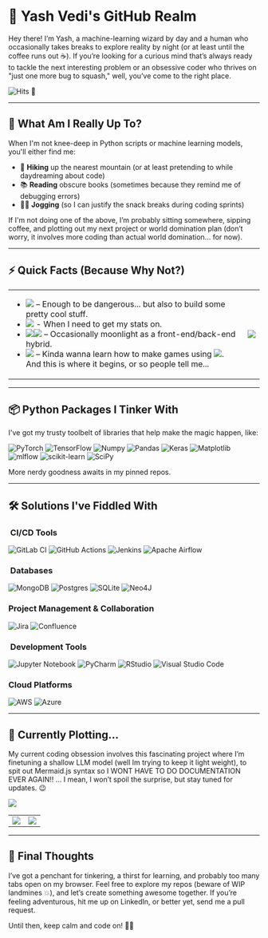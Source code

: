 # 👾 Yash Vedi's GitHub Realm

Hey there! I’m Yash, a machine-learning wizard by day and a human who occasionally takes breaks to explore reality by night (or at least until the coffee runs out ☕). If you’re looking for a curious mind that’s always ready to tackle the next interesting problem or an obsessive coder who thrives on "just one more bug to squash," well, you’ve come to the right place.

![Hits](https://badges.pufler.dev/visits/VediYD/VediYD) 👀

---

## 🔬 What Am I Really Up To?

When I'm not knee-deep in Python scripts or machine learning models, you'll either find me:

- 🌲 **Hiking** up the nearest mountain (or at least pretending to while daydreaming about code)
- 📚 **Reading** obscure books (sometimes because they remind me of debugging errors)
- 🏃‍♂️ **Jogging** (so I can justify the snack breaks during coding sprints)

If I'm not doing one of the above, I’m probably sitting somewhere, sipping coffee, and plotting out my next project or world domination plan (don’t worry, it involves more coding than actual world domination... for now).

---

## ⚡ Quick Facts (Because Why Not?)
|   |   |
|---|---|
|<ul><li><img src="https://img.shields.io/badge/python-3670A0?style=flat&logo=python&logoColor=ffdd54"> – Enough to be dangerous... but also to build some pretty cool stuff.</li><li><img src="https://img.shields.io/badge/r-%23276DC3.svg?style=flat&logo=r&logoColor=white"> - When I need to get my stats on.</li><li><img src="https://img.shields.io/badge/javascript-%23323330.svg?style=flat&logo=javascript&logoColor=%23F7DF1E"><img src="https://img.shields.io/badge/node.js-6DA55F?style=flat&logo=node.js&logoColor=white"> – Occasionally moonlight as a front-end/back-end hybrid.</li><li><img src="https://img.shields.io/badge/c++-%2300599C.svg?style=flat&logo=c%2B%2B&logoColor=white"> – Kinda wanna learn how to make games using <img src="https://img.shields.io/badge/unrealengine-%23313131.svg?style=flat&logo=unrealengine&logoColor=white">. And this is where it begins, or so people tell me...</li></ul>|![](https://github-readme-stats.vercel.app/api/top-langs/?username=VediYD&theme=dark)|

---

## 📦 Python Packages I Tinker With

I've got my trusty toolbelt of libraries that help make the magic happen, like:

![PyTorch](https://img.shields.io/badge/-PyTorch-EE4C2C?style=flat&logo=pytorch&logoColor=white)
![TensorFlow](https://img.shields.io/badge/-TensorFlow-FF6F00?style=flat&logo=tensorflow&logoColor=white)
![Numpy](https://img.shields.io/badge/-Numpy-013243?style=flat&logo=numpy&logoColor=white)
![Pandas](https://img.shields.io/badge/-Pandas-150458?style=flat&logo=pandas&logoColor=white)
![Keras](https://img.shields.io/badge/Keras-%23D00000.svg?style=flat&logo=Keras&logoColor=white)
![Matplotlib](https://img.shields.io/badge/Matplotlib-%23ffffff.svg?style=flat&logo=Matplotlib&logoColor=black)
![mlflow](https://img.shields.io/badge/mlflow-%23d9ead3.svg?style=flat&logo=numpy&logoColor=blue)
![scikit-learn](https://img.shields.io/badge/scikit--learn-%23F7931E.svg?style=flat&logo=scikit-learn&logoColor=white)
![SciPy](https://img.shields.io/badge/SciPy-%230C55A5.svg?style=flat&logo=scipy&logoColor=%white)

More nerdy goodness awaits in my pinned repos.

---

## 🛠️ Solutions I've Fiddled With
### ️ CI/CD Tools

![GitLab CI](https://img.shields.io/badge/gitlab%20ci-%23181717.svg?style=flat&logo=gitlab&logoColor=white)
![GitHub Actions](https://img.shields.io/badge/github%20actions-%232671E5.svg?style=flat&logo=githubactions&logoColor=white)
![Jenkins](https://img.shields.io/badge/jenkins-%232C5263.svg?style=flat&logo=jenkins&logoColor=white)
![Apache Airflow](https://img.shields.io/badge/Apache%20Airflow-017CEE?style=flat&logo=Apache%20Airflow&logoColor=white)

### ️ Databases

![MongoDB](https://img.shields.io/badge/MongoDB-%234ea94b.svg?style=flat&logo=mongodb&logoColor=white)
![Postgres](https://img.shields.io/badge/postgres-%23316192.svg?style=flat&logo=postgresql&logoColor=white)
![SQLite](https://img.shields.io/badge/sqlite-%2307405e.svg?style=flat&logo=sqlite&logoColor=white)
![Neo4J](https://img.shields.io/badge/Neo4j-008CC1?style=flat&logo=neo4j&logoColor=white)

###  Project Management & Collaboration

![Jira](https://img.shields.io/badge/jira-%230A0FFF.svg?style=flat&logo=jira&logoColor=white)
![Confluence](https://img.shields.io/badge/confluence-%23172BF4.svg?style=flat&logo=confluence&logoColor=white)

### ️ Development Tools

![Jupyter Notebook](https://img.shields.io/badge/jupyter-%23FA0F00.svg?style=flat&logo=jupyter&logoColor=white)
![PyCharm](https://img.shields.io/badge/pycharm-143?style=flat&logo=pycharm&logoColor=black&color=black&labelColor=green)
![RStudio](https://img.shields.io/badge/RStudio-4285F4?style=flat&logo=rstudio&logoColor=white)
![Visual Studio Code](https://img.shields.io/badge/Visual%20Studio%20Code-0078d7.svg?style=flat&logo=visual-studio-code&logoColor=white)

###  Cloud Platforms

![AWS](https://img.shields.io/badge/AWS-%23FF9900.svg?style=flat&logo=amazon-aws&logoColor=white)
![Azure](https://img.shields.io/badge/azure-%230072C6.svg?style=flat&logo=microsoftazure&logoColor=white)

---

## 🔭 Currently Plotting...

My current coding obsession involves this fascinating project where I’m finetuning a shallow LLM model (well Im trying to keep it light weight), to spit out Mermaid.js syntax so I WONT HAVE TO DO DOCUMENTATION EVER AGAIN!! ... I mean, I won’t spoil the surprise, but stay tuned for updates. 😉

![](https://github-readme-activity-graph.vercel.app/graph?username=VediYD&theme=tokyo-night)

|   |   |
|---|---|
|![](https://github-readme-streak-stats.herokuapp.com/?user=VediYD&theme={theme_name}&theme=tokyonight)|![](https://github-profile-summary-cards.vercel.app/api/cards/profile-details?username=VediYD&theme=tokyonight)|

---

## 🎯 Final Thoughts

I’ve got a penchant for tinkering, a thirst for learning, and probably too many tabs open on my browser. Feel free to explore my repos (beware of WIP landmines 💥), and let’s create something awesome together. If you’re feeling adventurous, hit me up on LinkedIn, or better yet, send me a pull request.

Until then, keep calm and code on! 🚀👾
